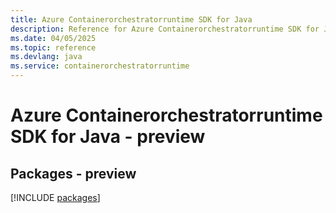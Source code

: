 ```yaml
---
title: Azure Containerorchestratorruntime SDK for Java
description: Reference for Azure Containerorchestratorruntime SDK for Java
ms.date: 04/05/2025
ms.topic: reference
ms.devlang: java
ms.service: containerorchestratorruntime
---
```

# Azure Containerorchestratorruntime SDK for Java - preview
## Packages - preview
[!INCLUDE [packages](containerorchestratorruntime-index.md)]